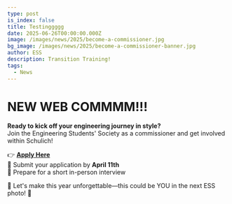 ```yaml
---
type: post
is_index: false
title: Testinggggg
date: 2025-06-26T00:00:00.000Z
image: /images/news/2025/become-a-commissioner.jpg
bg_image: /images/news/2025/become-a-commissioner-banner.jpg
author: ESS
description: Transition Training!
tags:
  - News
---
```


# NEW WEB COMMMM!!!
**Ready to kick off your engineering journey in style?**  
Join the Engineering Students' Society as a commissioner and get involved within Schulich!

👉 **[Apply Here](https://docs.google.com/forms/d/e/1FAIpQLSefuMwlUI_wBRG4xnWMwrWwnxv95WMkxb4EKjb3-Sp17y-AjA/viewform)**  
📅 Submit your application by **April 11th**  
📍 Prepare for a short in-person interview

🌟 Let's make this year unforgettable—this could be YOU in the next ESS photo! 📸